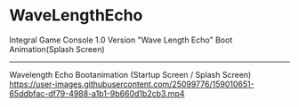 # WaveLengthEcho
Integral Game Console 1.0 Version "Wave Length Echo" Boot Animation(Splash Screen)


------------------------------

Wavelength Echo Bootanimation (Startup Screen / Splash Screen)
https://user-images.githubusercontent.com/25099776/159010651-65ddbfac-df79-4988-a1b1-9b660d1b2cb3.mp4

